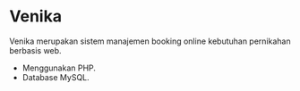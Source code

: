 # Venika
Venika merupakan sistem manajemen booking online kebutuhan pernikahan berbasis web.
* Menggunakan PHP.
* Database MySQL.
